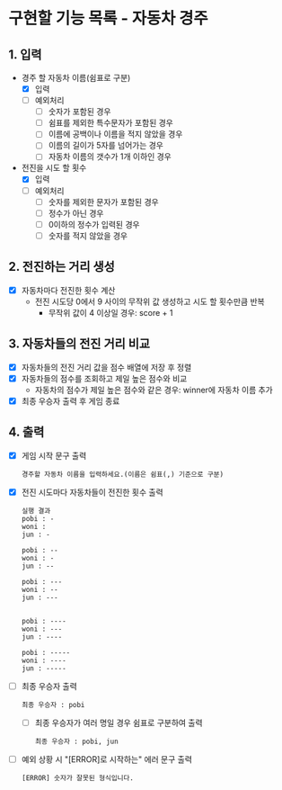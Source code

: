 # 구현할 기능 목록 - 자동차 경주

## 1. 입력

- 경주 할 자동차 이름(쉼표로 구분)
  - [x] 입력 
  - [ ] 예외처리
     -  [ ] 숫자가 포함된 경우
     -  [ ] 쉼표를 제외한 특수문자가 포함된 경우
     -  [ ] 이름에 공백이나 이름을 적지 않았을 경우
     -  [ ] 이름의 길이가 5자를 넘어가는 경우
     -  [ ] 자동차 이름의 갯수가 1개 이하인 경우

- 전진을 시도 할 횟수
  - [x] 입력
  - [ ] 예외처리
    - [ ] 숫자를 제외한 문자가 포함된 경우
    - [ ] 정수가 아닌 경우
    - [ ] 0이하의 정수가 입력된 경우
    - [ ] 숫자를 적지 않았을 경우

## 2. 전진하는 거리 생성


- [x] 자동차마다 전진한 횟수 계산
  - 전진 시도당 0에서 9 사이의 무작위 값 생성하고 시도 할 횟수만큼 반복
    - 무작위 값이 4 이상일 경우: score + 1

## 3. 자동차들의 전진 거리 비교

- [x] 자동차들의 전진 거리 값을 점수 배열에 저장 후 정렬
- [x] 자동차들의 점수를 조회하고 제일 높은 점수와 비교
  - 자동차의 점수가 제일 높은 점수와 같은 경우: winner에 자동차 이름 추가
- [x] 최종 우승자 출력 후 게임 종료

## 4. 출력


- [x] 게임 시작 문구 출력
  ```
  경주할 자동차 이름을 입력하세요.(이름은 쉼표(,) 기준으로 구분)
  ```

- [x] 전진 시도마다 자동차들이 전진한 횟수 출력
  ```
  실행 결과
  pobi : -
  woni :
  jun : -
  
  pobi : --
  woni : -
  jun : --
  
  pobi : ---
  woni : --
  jun : ---
  
  
  pobi : ----
  woni : ---
  jun : ----
  
  pobi : -----
  woni : ----
  jun : -----
  ```

- [ ] 최종 우승자 출력
  ```
  최종 우승자 : pobi
  ```

  - [ ] 최종 우승자가 여러 명일 경우 쉼표로 구분하여 출력
    ```
    최종 우승자 : pobi, jun
    ```

- [ ] 예외 상황 시 "[ERROR]로 시작하는" 에러 문구 출력
  ```
  [ERROR] 숫자가 잘못된 형식입니다.
  ```